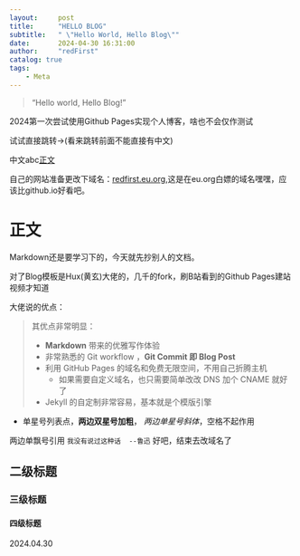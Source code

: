 ```yaml
---
layout:     post
title:      "HELLO BLOG"
subtitle:   " \"Hello World, Hello Blog\""
date:       2024-04-30 16:31:00
author:     "redFirst"
catalog: true
tags:
    - Meta
---
```


> “Hello world, Hello Blog!”

2024第一次尝试使用Github Pages实现个人博客，啥也不会仅作测试

试试直接跳转->(看来跳转前面不能直接有中文)

中文abc[正文](#build)

自己的网站准备更改下域名：[redfirst.eu.org](https://redfirst.eu.org),这是在eu.org白嫖的域名嘿嘿，应该比github.io好看吧。


<p id = "build"></p>

# 正文
Markdown还是要学习下的，今天就先抄别人的文档。

对了Blog模板是Hux(黄玄)大佬的，几千的fork，刷B站看到的Github Pages建站视频才知道

大佬说的优点：

>其优点非常明显：
>
>* **Markdown** 带来的优雅写作体验
>* 非常熟悉的 Git workflow ，**Git Commit 即 Blog Post**
>* 利用 GitHub Pages 的域名和免费无限空间，不用自己折腾主机
>	 * 如果需要自定义域名，也只需要简单改改 DNS 加个 CNAME 就好了 
>* Jekyll 的自定制非常容易，基本就是个模版引擎

* 单星号列表点，**两边双星号加粗**，         *两边单星号斜体*，空格不起作用

两边单飘号引用 `我没有说过这种话  --鲁迅`
好吧，结束去改域名了


## 二级标题
### 三级标题
#### 四级标题

2024.04.30
